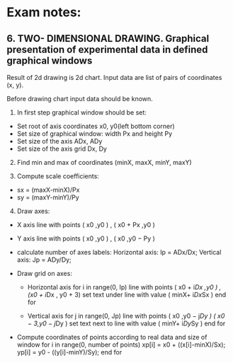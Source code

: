 # Exam notes:

## 6. TWO- DIMENSIONAL DRAWING. Graphical presentation of experimental data in defined graphical windows

Result of 2d drawing is 2d chart. Input data are list of pairs of coordinates (x, y).

Before drawing chart input data should be known.

1) In first step graphical window should be set:
* Set root of axis coordinates x0, y0(left bottom corner)
* Set size of graphical window: width Px and height Py
* Set size of the axis ADx, ADy
* Set size of the axis grid Dx, Dy

2) Find min and max of coordinates (minX, maxX, minY, maxY)

3) Compute scale coefficients:
* sx = (maxX-minX)/Px 
* sy = (maxY-minY)/Py 

4) Draw axes:
* X axis line with points ( x0 ,y0 ) , ( x0 + Px ,y0 )
* Y axis line with points ( x0 ,y0 ) , ( x0 ,y0 − Py )
* calculate number of axes labels: Horizontal axis: Ip = ADx/Dx; Vertical axis: Jp = ADy/Dy;

* Draw grid on axes:
    * Horizontal axis
    for i in range(0, Ip)
        line with points ( x0 + i*Dx ,y0 ) , (x0 + i*Dx , y0 + 3) 
        set text under line with value ( minX+ i*Dx*Sx )
    end for

    * Vertical axis
    for j in range(0, Jp)
        line with points ( x0 ,y0 − j*Dy ) ( x0 − 3,y0 − j*Dy )
        set text next to line with value ( minY+ i*Dy*Sy )
    end for

* Compute coordinates of points according to real data and size of window
for i in range(0, number of points)
    xp[i] = x0 + ((x[i]-minX)/Sx);
    yp[i] = y0 - ((y[i]-minY)/Sy);
end for


